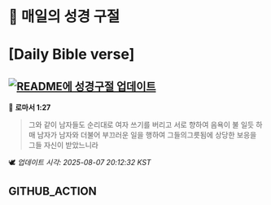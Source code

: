 # 🙏 매일의 성경 구절
# [Daily Bible verse]
## [![README에 성경구절 업데이트](https://github.com/DONGSUKA/first_test/actions/workflows/update-readme-bible.yml/badge.svg)](https://github.com/DONGSUKA/first_test/actions/workflows/update-readme-bible.yml)
<!-- START_BIBLE_VERSE -->
📖 **로마서 1:27**
> 그와 같이 남자들도 순리대로 여자 쓰기를 버리고 서로 향하여 음욕이 불 일듯 하매 남자가 남자와 더불어 부끄러운 일을 행하여 그들의그릇됨에 상당한 보응을 그들 자신이 받았느니라

🕊️ _업데이트 시각: 2025-08-07 20:12:32 KST_
  <!-- END_BIBLE_VERSE -->
## GITHUB_ACTION
